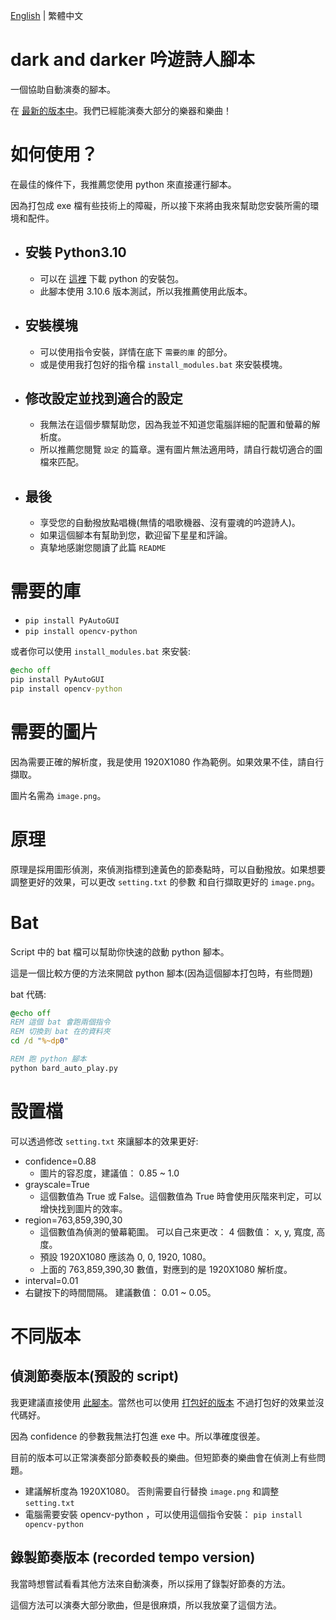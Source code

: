 [English](README.md) | 繁體中文
# dark and darker 吟遊詩人腳本
一個協助自動演奏的腳本。

在 [最新的版本中](https://github.com/JingShing-Python/dark_and_darker_bard/releases/tag/ver1.4)。我們已經能演奏大部分的樂器和樂曲！

# 如何使用？
在最佳的條件下，我推薦您使用 python 來直接運行腳本。

因為打包成 exe 檔有些技術上的障礙，所以接下來將由我來幫助您安裝所需的環境和配件。
* ## 安裝 Python3.10
  * 可以在 [這裡](https://www.python.org/downloads/release/python-3106/) 下載 python 的安裝包。
  * 此腳本使用 3.10.6 版本測試，所以我推薦使用此版本。
* ## 安裝模塊
  * 可以使用指令安裝，詳情在底下 ```需要的庫``` 的部分。
  * 或是使用我打包好的指令檔 ```install_modules.bat``` 來安裝模塊。
* ## 修改設定並找到適合的設定
  * 我無法在這個步驟幫助您，因為我並不知道您電腦詳細的配置和螢幕的解析度。
  * 所以推薦您閱覽 ```設定``` 的篇章。還有圖片無法適用時，請自行裁切適合的圖檔來匹配。
* ## 最後
  * 享受您的自動撥放點唱機(無情的唱歌機器、沒有靈魂的吟遊詩人)。
  * 如果這個腳本有幫助到您，歡迎留下星星和評論。
  * 真摯地感謝您閱讀了此篇 ```README```

# 需要的庫
* ```pip install PyAutoGUI```
* ```pip install opencv-python```

或者你可以使用 ```install_modules.bat``` 來安裝:
```bat
@echo off
pip install PyAutoGUI
pip install opencv-python
```

# 需要的圖片
因為需要正確的解析度，我是使用 1920X1080 作為範例。如果效果不佳，請自行擷取。

圖片名需為 ```image.png```。

# 原理
原理是採用圖形偵測，來偵測指標到達黃色的節奏點時，可以自動撥放。如果想要調整更好的效果，可以更改 ```setting.txt``` 的參數 和自行擷取更好的 ```image.png```。

# Bat
Script 中的 bat 檔可以幫助你快速的啟動 python 腳本。

這是一個比較方便的方法來開啟 python 腳本(因為這個腳本打包時，有些問題)

bat 代碼:
```bat
@echo off
REM 這個 bat 會跑兩個指令
REM 切換到 bat 在的資料夾
cd /d "%~dp0"

REM 跑 python 腳本
python bard_auto_play.py
```

# 設置檔
可以透過修改 ```setting.txt``` 來讓腳本的效果更好:
* confidence=0.88
  * 圖片的容忍度，建議值： 0.85 ~ 1.0
* grayscale=True
  * 這個數值為 True 或 False。這個數值為 True 時會使用灰階來判定，可以增快找到圖片的效率。
* region=763,859,390,30
  * 這個數值為偵測的螢幕範圍。 可以自己來更改： 4 個數值： x, y, 寬度, 高度。
  * 預設 1920X1080 應該為 0, 0, 1920, 1080。
  * 上面的 763,859,390,30 數值，對應到的是 1920X1080 解析度。
* interval=0.01
 * 右鍵按下的時間間隔。 建議數值： 0.01 ~ 0.05。

# 不同版本
## 偵測節奏版本(預設的 script)
我更建議直接使用 [此腳本](script/auto_play_bard.py)。當然也可以使用 [打包好的版本](https://github.com/JingShing-Python/dark_and_darker_bard/releases) 不過打包好的效果並沒代碼好。

因為 confidence 的參數我無法打包進 exe 中。所以準確度很差。

目前的版本可以正常演奏部分節奏較長的樂曲。但短節奏的樂曲會在偵測上有些問題。

* 建議解析度為 1920X1080。 否則需要自行替換 ```image.png``` 和調整 ```setting.txt```
* 電腦需要安裝 opencv-python ，可以使用這個指令安裝： ```pip install opencv-python```
## 錄製節奏版本 (recorded tempo version)
我當時想嘗試看看其他方法來自動演奏，所以採用了錄製好節奏的方法。

這個方法可以演奏大部分歌曲，但是很麻煩，所以我放棄了這個方法。

